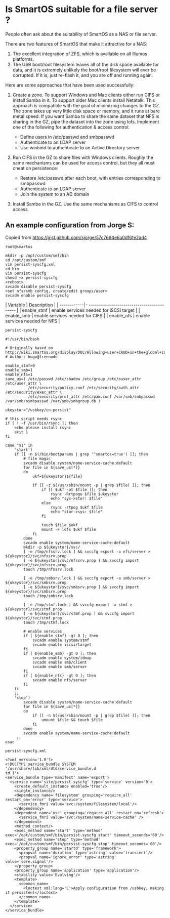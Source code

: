 <!-- markdownlint-disable no-trailing-punctuation line-length -->

# Is SmartOS suitable for a file server ?

People often ask about the suitability of SmartOS as a NAS or file
server.

There are two features of SmartOS that make it attractive for a NAS:

1. The excellent integration of ZFS, which is available on all
   Illumos platforms.
2. The USB boot/root filesystem leaves all of the disk space available
   for data, and it is extremely unlikely the boot/root filesystem will
   ever be corrupted. If it is, just re-flash it, and you are off and
   running again.

Here are some approaches that have been used successfully:

1. Create a zone. To support Windows and Mac clients either run CIFS or
   install Samba in it. To support older Mac clients install Netatalk.
   This approach is compatible with the goal of minimizing changes to
   the GZ. The zone takes up very little disk space or memory, and it
   runs at bare metal speed. If you want Samba to share the same
   dataset that NFS is sharing in the GZ, pipe the dataset into the
   zone using lofs. Implement one of the following for authentication &
   access control:
   - Define users in /etc/passwd and smbpasswd
   - Authenticate to an LDAP server
   - Use winbind to authenticate to an Active Directory server

2. Run CIFS in the GZ to share files with Windows clients. Roughly the
   same mechanisms can be used for access control, but they all must
   cheat on persistence:
   - Restore /etc/passwd after each boot, with entries corresponding
     to smbpasswd
   - Authenticate to an LDAP server
   - Join the system to an AD domain

3. Install Samba in the GZ. Use the same mechanisms as CIFS to
   control access.

## An example configuration from Jorge S:

Copied from <https://gist.github.com/sjorge/57c7694e6a0df6fe2ad4>

`root@smartos`

    mkdir -p /opt/custom/smf/bin
    cd /opt/custom/smf
    vim persist-syscfg.xml
    cd bin
    vim persist-syscfg
    chmod +x persist-syscfg
    <reboot>
    svcadm disable persist-syscfg
    <set nfs/smb config, create/edit groups/user>
    svcadm enable persist-syscfg

| Variable    | Description |
| ------------|- ------------------------------------------ |
| enable_stmf | enable services needed for iSCSI target |
| enable_smb  | enable services needed for CIFS |
| enable_nfs  | enable services needed for NFS |

`persist-syscfg`

    #!/usr/bin/bash

    # Originally based on http://wiki.smartos.org/display/DOC/Allowing+user+CRUD+in+the+global+zone
    # Author: hugo@freenode

    enable_stmf=0
    enable_smb=1
    enable_nfs=1
    save_us=( /etc/passwd /etc/shadow /etc/group /etc/ouser_attr /etc/user_attr \
              /etc/security/policy.conf /etc/security/auth_attr /etc/security/exec_attr \
              /etc/security/prof_attr /etc/pam.conf /var/smb/smbpasswd /var/smb/osmbpasswd /var/smb/smbgroup.db )

    ukeystor="/usbkey/cn-persist"

    # this script needs rsync
    if [ ! -f /usr/bin/rsync ]; then
        echo please install rsync
        exit 1
    fi

    case "$1" in
        'start')
        if [[ -n $(/bin/bootparams | grep '^smartos=true') ]]; then
            # file magic
            svcadm disable system/name-service-cache:default
            for file in ${save_us[*]}
            do
                ukf=${ukeystor}${file}

                if [[ -z $(/usr/sbin/mount -p | grep $file) ]]; then
                    if [[ $ukf -ot $file ]]; then
                        rsync -Rrtpogu $file $ukeystor
                        echo "sys->stor: $file"
                    else
                        rsync -rtpog $ukf $file
                        echo "stor->sys: $file"
                    fi

                    touch $file $ukf
                    mount -F lofs $ukf $file
                fi
            done
            svcadm enable system/name-service-cache:default
            mkdir -p ${ukeystor}/svc/
            [ -e /tmp/nfssrv.lock ] && svccfg export -a nfs/server > ${ukeystor}/svc/nfssrv.prop
            [ -e ${ukeystor}/svc/nfssrv.prop ] && svccfg import ${ukeystor}/svc/nfssrv.prop
            touch /tmp/nfssrv.lock

            [ -e /tmp/smbsrv.lock ] && svccfg export -a smb/server > ${ukeystor}/svc/smbsrv.prop
            [ -e ${ukeystor}/svc/smbsrv.prop ] && svccfg import ${ukeystor}/svc/smbsrv.prop
            touch /tmp/smbsrv.lock

            [ -e /tmp/stmf.lock ] && svccfg export -a stmf > ${ukeystor}/svc/stmf.prop
            [ -e ${ukeystor}/svc/stmf.prop ] && svccfg import ${ukeystor}/svc/stmf.prop
            touch /tmp/stmf.lock

            # enable services
            if [ ${enable_stmf} -gt 0 ]; then
                svcadm enable system/stmf
                svcadm enable iscsi/target
            fi
            if [ ${enable_smb} -gt 0 ]; then
                svcadm enable system/idmap
                svcadm enable smb/client
                svcadm enable smb/server
            fi
            if [ ${enable_nfs} -gt 0 ]; then
                svcadm enable nfs/server
            fi
        fi
        ;;
        'stop')
            svcadm disable system/name-service-cache:default
            for file in ${save_us[*]}
            do
                if [[ -n $(/usr/sbin/mount -p | grep $file) ]]; then
                    umount $file && touch $file
                fi
            done
            svcadm enable system/name-service-cache:default
         ;;
    esac

`persist-syscfg.xml`

    <?xml version='1.0'?>
    <!DOCTYPE service_bundle SYSTEM '/usr/share/lib/xml/dtd/service_bundle.d
    td.1'>
    <service_bundle type='manifest' name='export'>
      <service name='site/persist-syscfg' type='service' version='0'>
        <create_default_instance enabled='true'/>
        <single_instance/>
        <dependency name='filesystem' grouping='require_all' restart_on='error' type='service'>
          <service_fmri value='svc:/system/filesystem/local'/>
        </dependency>
        <dependent name='nsc' grouping='require_all' restart_on='refresh'>
          <service_fmri value='svc:/system/name-service-cache' />
        </dependent>
        <method_context/>
        <exec_method name='start' type='method' exec='/opt/custom/smf/bin/persist-syscfg start' timeout_seconds='60'/>
        <exec_method name='stop' type='method' exec='/opt/custom/smf/bin/persist-syscfg stop' timeout_seconds='60'/>
        <property_group name='startd' type='framework'>
          <propval name='duration' type='astring' value='transient'/>
          <propval name='ignore_error' type='astring' value='core,signal'/>
        </property_group>
        <property_group name='application' type='application'/>
        <stability value='Evolving'/>
        <template>
          <common_name>
            <loctext xml:lang='C'>Apply configuration from /usbkey, making it persistent</loctext>
          </common_name>
        </template>
      </service>
    </service_bundle>
